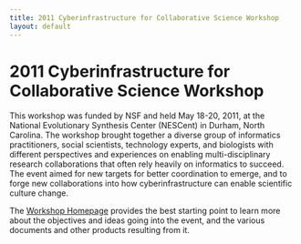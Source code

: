 ```yaml
---
title: 2011 Cyberinfrastructure for Collaborative Science Workshop
layout: default
---
```


# 2011 Cyberinfrastructure for Collaborative Science Workshop 

This workshop was funded by NSF and held May 18-20, 2011, at the National Evolutionary Synthesis Center (NESCent) in Durham, North Carolina. The workshop brought together a diverse group of informatics practitioners, social scientists, technology experts, and biologists with different perspectives and experiences on enabling multi-disciplinary research collaborations that often rely heavily on informatics to succeed.  The event aimed for new targets for better coordination to emerge, and to forge new collaborations into how cyberinfrastructure can enable scientific culture change.

The [Workshop Homepage](2011_Workshop.html) provides the best starting point to learn more about the objectives and ideas going into the event, and the various documents and other products resulting from it.

